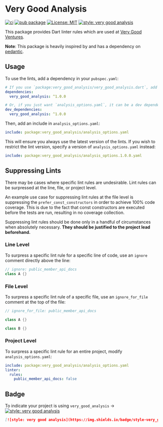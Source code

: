 # Very Good Analysis

[![ci](https://github.com/VGVentures/very_good_analysis/workflows/ci/badge.svg)](https://github.com/VGVentures/very_good_analysis/actions)
[![pub package](https://img.shields.io/pub/v/very_good_analysis.svg)](https://pub.dartlang.org/packages/very_good_analysis)
[![License: MIT](https://img.shields.io/badge/license-MIT-blue.svg)](https://opensource.org/licenses/MIT)
[![style: very good analysis][badge]][badge_link]

This package provides Dart linter rules which are used at [Very Good Ventures](https://verygood.ventures).

**Note**: This package is heavily inspired by and has a dependency on [pedantic](https://github.com/dart-lang/pedantic).

## Usage

To use the lints, add a dependency in your `pubspec.yaml`:

```yaml
# If you use `package:very_good_analysis/very_good_analysis.dart`, add a normal dependency.
dependencies:
  very_good_analysis: ^1.0.0

# Or, if you just want `analysis_options.yaml`, it can be a dev dependency.
dev_dependencies:
  very_good_analysis: ^1.0.0
```

Then, add an include in `analysis_options.yaml`:

```yaml
include: package:very_good_analysis/analysis_options.yaml
```

This will ensure you always use the latest version of the lints. If you wish to restrict the lint version, specify a version of `analysis_options.yaml` instead:

```yaml
include: package:very_good_analysis/analysis_options.1.0.0.yaml
```

## Suppressing Lints

There may be cases where specific lint rules are undesirable. Lint rules can be surpressed at the line, file, or project level.

An example use case for suppressing lint rules at the file level is suppressing the `prefer_const_constructors` in order to achieve 100% code coverage. This is due to the fact that const constructors are executed before the tests are run, resulting in no coverage collection.

Suppressing lint rules should be done only in a handful of circumstances when absolutely necessary. **They should be justified to the project lead beforehand.**

### Line Level

To surpress a specific lint rule for a specific line of code, use an `ignore` comment directly above the line:

```dart
// ignore: public_member_api_docs
class A {}
```

### File Level

To surpress a specific lint rule of a specific file, use an `ignore_for_file` comment at the top of the file:

```dart
// ignore_for_file: public_member_api_docs

class A {}

class B {}
```

### Project Level

To surpress a specific lint rule for an entire project, modify `analysis_options.yaml`:

```yaml
include: package:very_good_analysis/analysis_options.yaml
linter:
  rules:
    public_member_api_docs: false
```

## Badge

To indicate your project is using `very_good_analysis` →
[![style: very good analysis][badge]][badge_link]

```md
[![style: very good analysis](https://img.shields.io/badge/style-very_good_analysis-B22C89.svg)](https://pub.dev/packages/very_good_analysis)
```

[very good analysis]: https://github.com/VGVentures/very_good_analysis
[badge]: https://img.shields.io/badge/style-very_good_analysis-B22C89.svg
[badge_link]: https://pub.dev/packages/very_good_analysis
